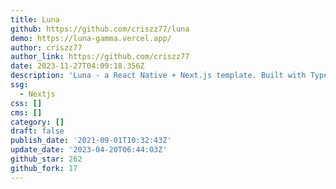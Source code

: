 ```yaml
---
title: Luna
github: https://github.com/criszz77/luna
demo: https://luna-gamma.vercel.app/
author: criszz77
author_link: https://github.com/criszz77
date: 2023-11-27T04:09:18.356Z
description: 'Luna - a React Native + Next.js template. Built with TypeScript :heart:'
ssg:
  - Nextjs
css: []
cms: []
category: []
draft: false
publish_date: '2021-09-01T10:32:43Z'
update_date: '2023-04-20T06:44:03Z'
github_star: 262
github_fork: 17
---
```

